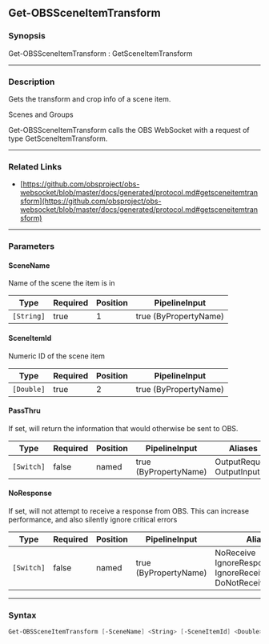 Get-OBSSceneItemTransform
-------------------------




### Synopsis
Get-OBSSceneItemTransform : GetSceneItemTransform



---


### Description

Gets the transform and crop info of a scene item.

Scenes and Groups


Get-OBSSceneItemTransform calls the OBS WebSocket with a request of type GetSceneItemTransform.



---


### Related Links
* [https://github.com/obsproject/obs-websocket/blob/master/docs/generated/protocol.md#getsceneitemtransform](https://github.com/obsproject/obs-websocket/blob/master/docs/generated/protocol.md#getsceneitemtransform)





---


### Parameters
#### **SceneName**

Name of the scene the item is in






|Type      |Required|Position|PipelineInput        |
|----------|--------|--------|---------------------|
|`[String]`|true    |1       |true (ByPropertyName)|



#### **SceneItemId**

Numeric ID of the scene item






|Type      |Required|Position|PipelineInput        |
|----------|--------|--------|---------------------|
|`[Double]`|true    |2       |true (ByPropertyName)|



#### **PassThru**

If set, will return the information that would otherwise be sent to OBS.






|Type      |Required|Position|PipelineInput        |Aliases                      |
|----------|--------|--------|---------------------|-----------------------------|
|`[Switch]`|false   |named   |true (ByPropertyName)|OutputRequest<br/>OutputInput|



#### **NoResponse**

If set, will not attempt to receive a response from OBS.
This can increase performance, and also silently ignore critical errors






|Type      |Required|Position|PipelineInput        |Aliases                                                                |
|----------|--------|--------|---------------------|-----------------------------------------------------------------------|
|`[Switch]`|false   |named   |true (ByPropertyName)|NoReceive<br/>IgnoreResponse<br/>IgnoreReceive<br/>DoNotReceiveResponse|





---


### Syntax
```PowerShell
Get-OBSSceneItemTransform [-SceneName] <String> [-SceneItemId] <Double> [-PassThru] [-NoResponse] [<CommonParameters>]
```
